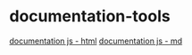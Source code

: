 # documentation-tools

[documentation js - html](documentationjs/index.html)
[documentation js - md](documentationjs_md)
